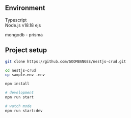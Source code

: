 
## Environment
Typescript  
Node.js v18.18
ejs

mongodb - prisma


## Project setup


```bash
git clone https://github.com/GOOMBANGEE/nestjs-crud.git

cd nestjs-crud
cp sample.env .env

npm install

# development
npm run start

# watch mode
npm run start:dev
```


